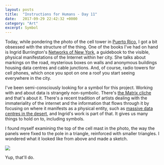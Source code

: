 ```yaml
---
layout: posts
title:  "Instructions for Humans - Day 11"
date:   2017-09-29 22:42:32 +0000
category: "Art"
excerpt: Symbol
---
```


Today, while pondering the photo of the cell tower in [Puerto Rico](https://www.theatlantic.com/photo/2017/09/disconnected-by-disasterphotos-from-a-battered-puerto-rico/540975/#img08), I got a bit obsessed with the structure of the thing. One of the books I've had on hand is Ingrid Burrington's [Networks of New York](https://www.mhpbooks.com/books/networks-of-new-york/), a guidebook to the visible, physical manifestations of the Internet within her city. She talks about markings on the road, mysterious boxes on walls and anonymous buildings housing data centres and cable junctions. And, of course, radio towers for cell phones, which once you spot on one a roof you start seeing everywhere in the city. 

I've been semi-consciously looking for a symbol for this project. Working with and about data is strangely non-symbolic. There's [the Matrix cliche](https://www.google.co.uk/search?q=matrix+data&tbm=isch) and that's about it. There's a recent tradition of artists dealing with the immateriality of the internet and the information that flows through it by focusing on where it manifests as a physical entity, such as [massive data centres in the desert](http://www.johngerrard.net/farm.html), and Ingrid's work is part of that. It gives us many things to hold on to, including symbols. 

I found myself examining the top of the cell mast in the photo, the way the panels were fixed to the pole in a triangle, reinforced with smaller triangles. I wondered what it looked like from above and made a sketch. 

![](http://blog.peteashton.com/images/celltowericon.jpg)

Yup, that'll do. 

